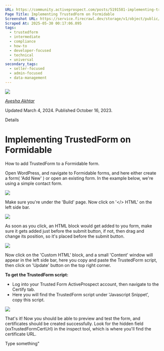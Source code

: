 ```yaml
---
URL: https://community.activeprospect.com/posts/5191581-implementing-trustedform-on-formidable
Page Title: Implementing TrustedForm on Formidable
Screenshot URL: https://service.firecrawl.dev/storage/v1/object/public/media/screenshot-a822e3c4-e6df-4ed4-9374-f754842ca970.png
Scraped At: 2025-05-30 00:17:06.095
tags:
  - trustedform
  - intermediate
  - compliance
  - how-to
  - developer-focused
  - technical
  - universal
secondary_tags:
  - seller-focused
  - admin-focused
  - data-management
---
```


[![](https://content2.bloomfire.com/avatars/users/1966401/thumb/thumbnail.png?f=1692038964&Expires=1748567772&Signature=G1Mj~6bHOCARsT6RRDFfnPefChZPFUgRbLv5HNUOJ2gjtk5EHdiDNwd0OTc18YKvwwldTJ-GQkL~VduZj4Nm45AmtPfoX9-QEDpJjeQPKcbgtp0ERTXSqQc-NFMOfCG577xckY5McX5DngiMAA4vHnWrjFEkzG4qzobgtmzlf9Woy44jQ~1M02TCVU~ulqtDfRT4xCEiP8UfMnmUzGc72ijbNuMNUT2ebU2FtKPDkfvQpLArxDkwlpfq5nE43acFHaWul9raPsDTcYGTdEV5IMSiBsO4NK~jYmcdM2-f5msURB4bgnmM0xlItvwFaaeWSbz0KFNzz1S0Wec62lG5Mg__&Key-Pair-Id=APKAIDFCFZ2UHE5LPIUA)](https://community.activeprospect.com/memberships/9624817-ayesha-akhtar)

[_Ayesha Akhtar_](https://community.activeprospect.com/memberships/9624817-ayesha-akhtar)

Updated March 4, 2024. Published October 16, 2023.

Details

# Implementing TrustedForm on Formidable

How to add TrustedForm to a Formidable form.

Open WordPress, and navigate to Formidable forms, and here either create a form( 'Add New' ) or open an existing form. In the example below, we're using a simple contact form.

![](https://content2.bloomfire.com/thumbnails/contents/003/928/462/original.png?f=1697487648&Expires=1748567816&Signature=ubK7oRt1NzoGVMebH8AI9WAwlMfSvyydvAL9MrBMndeVRegZ6MobhpiaG5gZkc6bb2vhDcAT-9o8MTxwNKY5Smd1kKRJF75IRf6dmH6Lt6cq-u0bIL0RLSODwbllxkthB0iARYCK8nHy3yvR6uqzjeVMpcnv62kQZ5uDYE~B0z-YH2PtgfKV-hXUntDzwVvh6jtXKmWKtbAf1JJjenSN0OSzY8DJoUGO6JpF9T73LneOjOJ224glqwwQ-60y-I6LI4Uc6g1WCogNNZDCEBBV64yrk3TpctPcyDwg0ZzvFpczC18FbQoxynGvL3owSjwiL7WChlIPODr4yhTRW3WsOg__&Key-Pair-Id=APKAIDFCFZ2UHE5LPIUA)

Make sure you're under the 'Build' page. Now click on '</> HTML' on the left side bar.

![](https://content1.bloomfire.com/thumbnails/contents/003/928/469/original.png?f=1697488035&Expires=1748567816&Signature=lh6C4RSoqvptRilmXYZdWsXhfBfWpuFuN7B80Za1KcZD2da7HU77-0RMJMtA4H1f9jXqvJ6lYUoYdRJdFFUHOk92x3zkYOMUTzxY7YWf6sdXnDVWmRbACDX1ylBezh9K5K3TXIAQY3-7zQMwG15~5ngHUBuGXP4-AAFxdEG4528NNnkKqaN3e7qiDnRntCMOlSMxJJsmiIfPx5mJ3h~TxPAbrVOq7gtXwtRZaG6Sy4uzv-t3j2pm2d4D9POXgqMghwLa-Bl62hYLcHKUZ-LU2fAR4Hq7CuqGC0ulqJ90XPidl~z6Y1unMZh5qxPy5V9b3nHYy9~S6KqqMseSpvNG3A__&Key-Pair-Id=APKAIDFCFZ2UHE5LPIUA)

As soon as you click, an HTML block would get added to you form, make sure it gets added just before the submit button, if not, then drag and change its position, so it's placed before the submit button.

![](https://content1.bloomfire.com/thumbnails/contents/003/928/477/original.png?f=1697488135&Expires=1748567816&Signature=QvXEQrQvldwpzfy4UUz5J5ak0TGOND8Lu09aeKM8ZFowZQ1iUxjC-npk2cYSjx8wCD5kyF-4nSlztNtf-6MZtP11fw9yXG4bHdHK9aCpkJRsViwnfLb1oqK~LiM9xq7TLlqsk4qv6WmpEnn8Yrr~UKjnQrD1NbFbvbGJATnqSnO8zas2NSL68u-ExBLWVNC6CTR0chZPoh7XxW8h0Qlnm0nQaqCmLrU1drkhIiX3E6KXq9V6DfUQ2H-oQbt3yXGhQymCV9Wr86fD0TIR-M-ZeRoBqxARbbxV~B75cKBzrCeouDZEGB~OHMF-ScphgakgNvpfY1cq7WJIaEzvJ~8vUQ__&Key-Pair-Id=APKAIDFCFZ2UHE5LPIUA)

Now click on the 'Custom HTML' block, and a small 'Content' window will appear in the left side bar, here you copy and paste the TrustedForm script, then click on 'Update' button on the top right corner.

**To get the TrustedForm script:**

- Log into your Trusted Form ActiveProspect account, then navigate to the Certify tab.
- Here you will find the TrustedForm script under 'Javascript Snippet', copy this script.

![](https://content3.bloomfire.com/thumbnails/contents/003/928/496/original.png?f=1697488899&Expires=1748567817&Signature=B8Gq5oaT2BpnvRWPDNPOVKqQwnadASXogSwKDmMtR6S5NJuKciZXKKhG7ZoYSomNrxZ4CUrigdM255Xja2ZifTfHVlelqcv0-BNresdFXiGjqFj5nbFEM~WUH6O0OkFI9egCAfN~9VAlP7Iq3YfZ~c-By2N3fSnVJks-WsjEi9vOHkQ3nbr97EMNOccQT4dQn7PHmz1xNyOrgVrIy7V3o5hFnVl2UtgmMJkYK~oBE1CmGHc1bAhM4c9kgsl5iGHk~2w-aSEeFIVBxBiD3nrrSFLvRbwLvJesgpRvYRZRsGRfHHaUa8M9QoiMCKpjHd1KOg~ZsqSgdAcgpzlGjQy0YQ__&Key-Pair-Id=APKAIDFCFZ2UHE5LPIUA)

That's it! Now you should be able to preview and test the form, and certificates should be created successfully. Look for the hidden field (xxTrustedFormCertUrl) in the inspect tool, which is where you'll find the certificate URL.

Type something"

